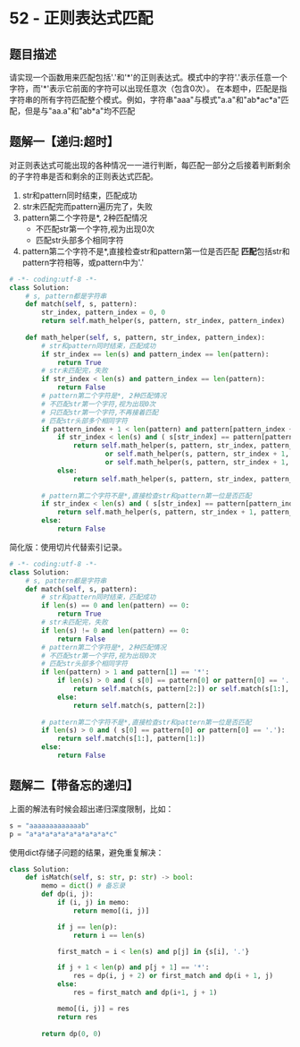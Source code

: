# 52 - 正则表达式匹配

## 题目描述
请实现一个函数用来匹配包括'.'和'\*'的正则表达式。模式中的字符'.'表示任意一个字符，而'\*'表示它前面的字符可以出现任意次（包含0次）。 在本题中，匹配是指字符串的所有字符匹配整个模式。例如，字符串"aaa"与模式"a.a"和"ab\*ac\*a"匹配，但是与"aa.a"和"ab\*a"均不匹配



## 题解一【递归:超时】
对正则表达式可能出现的各种情况一一进行判断，每匹配一部分之后接着判断剩余的子字符串是否和剩余的正则表达式匹配。
1. str和pattern同时结束，匹配成功
2. str未匹配完而pattern遍历完了，失败
3. pattern第二个字符是\*, 2种匹配情况
	* 不匹配str第一个字符,视为出现0次
	* 匹配str头部多个相同字符
4. pattern第二个字符不是\*,直接检查str和pattern第一位是否匹配
**匹配**包括str和pattern字符相等，或pattern中为'.'

```python
# -*- coding:utf-8 -*-
class Solution:
    # s, pattern都是字符串
    def match(self, s, pattern):
        str_index, pattern_index = 0, 0
        return self.math_helper(s, pattern, str_index, pattern_index)
 
    def math_helper(self, s, pattern, str_index, pattern_index):
        # str和pattern同时结束，匹配成功
        if str_index == len(s) and pattern_index == len(pattern):
            return True
        # str未匹配完，失败
        if str_index < len(s) and pattern_index == len(pattern):
            return False
        # pattern第二个字符是*, 2种匹配情况
        # 不匹配str第一个字符,视为出现0次
        # 只匹配str第一个字符,不再接着匹配
        # 匹配str头部多个相同字符
        if pattern_index + 1 < len(pattern) and pattern[pattern_index + 1] == '*':
            if str_index < len(s) and ( s[str_index] == pattern[pattern_index] or pattern[pattern_index] == '.'):
                return self.math_helper(s, pattern, str_index, pattern_index + 2) \
                        or self.math_helper(s, pattern, str_index + 1, pattern_index + 2) \
                        or self.math_helper(s, pattern, str_index + 1, pattern_index)
            else:
                return self.math_helper(s, pattern, str_index, pattern_index + 2) 
 
        # pattern第二个字符不是*,直接检查str和pattern第一位是否匹配
        if str_index < len(s) and ( s[str_index] == pattern[pattern_index] or pattern[pattern_index] == '.'):
            return self.math_helper(s, pattern, str_index + 1, pattern_index + 1)
        else:
            return False
```

简化版：使用切片代替索引记录。
```python
# -*- coding:utf-8 -*-
class Solution:
    # s, pattern都是字符串
    def match(self, s, pattern):
        # str和pattern同时结束，匹配成功
        if len(s) == 0 and len(pattern) == 0:
            return True
        # str未匹配完，失败
        if len(s) != 0 and len(pattern) == 0:
            return False
        # pattern第二个字符是*, 2种匹配情况
        # 不匹配str第一个字符,视为出现0次
        # 匹配str头部多个相同字符
        if len(pattern) > 1 and pattern[1] == '*':
            if len(s) > 0 and ( s[0] == pattern[0] or pattern[0] == '.'):
                return self.match(s, pattern[2:]) or self.match(s[1:], pattern)
            else:
                return self.match(s, pattern[2:]) 
 
        # pattern第二个字符不是*,直接检查str和pattern第一位是否匹配
        if len(s) > 0 and ( s[0] == pattern[0] or pattern[0] == '.'):
            return self.match(s[1:], pattern[1:])
        else:
            return False
```


## 题解二【带备忘的递归】
上面的解法有时候会超出递归深度限制，比如：
```python
s = "aaaaaaaaaaaaab"
p = "a*a*a*a*a*a*a*a*a*a*c"
```
使用dict存储子问题的结果，避免重复解决：
```python
class Solution:
    def isMatch(self, s: str, p: str) -> bool:
        memo = dict() # 备忘录
        def dp(i, j):
            if (i, j) in memo:
                return memo[(i, j)]

            if j == len(p):
                return i == len(s)

            first_match = i < len(s) and p[j] in {s[i], '.'}

            if j + 1 < len(p) and p[j + 1] == '*':
                res = dp(i, j + 2) or first_match and dp(i + 1, j)
            else:
                res = first_match and dp(i+1, j + 1)

            memo[(i, j)] = res
            return res
        
        return dp(0, 0)
```
